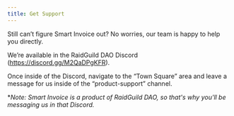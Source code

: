 ```yaml
---
title: Get Support
---
```


Still can’t figure Smart Invoice out? No worries, our team is happy to help you directly.

We’re available in the RaidGuild DAO Discord (https://discord.gg/M2QaDPgKFR).

Once inside of the Discord, navigate to the “Town Square” area and leave a message for us inside of the “product-support” channel.

**Note: Smart Invoice is a product of RaidGuild DAO, so that's why you'll be messaging us in that Discord.*
